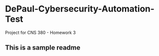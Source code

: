 # DePaul-Cybersecurity-Automation-Test
Project for CNS 380 - Homework 3

## This is a sample readme
